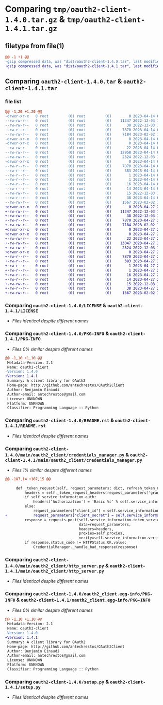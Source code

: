# Comparing `tmp/oauth2-client-1.4.0.tar.gz` & `tmp/oauth2-client-1.4.1.tar.gz`

## filetype from file(1)

```diff
@@ -1 +1 @@
-gzip compressed data, was "dist/oauth2-client-1.4.0.tar", last modified: Fri Apr 14 08:57:25 2023, max compression
+gzip compressed data, was "dist/oauth2-client-1.4.1.tar", last modified: Thu Apr 27 21:01:42 2023, max compression
```

## Comparing `oauth2-client-1.4.0.tar` & `oauth2-client-1.4.1.tar`

### file list

```diff
@@ -1,20 +1,20 @@
-drwxr-xr-x   0 root         (0) root         (0)        0 2023-04-14 08:57:25.000000 oauth2-client-1.4.0/
--rw-rw-r--   0 root         (0) root         (0)    11347 2022-12-03 11:03:06.000000 oauth2-client-1.4.0/LICENSE
--rw-rw-r--   0 root         (0) root         (0)       38 2022-12-03 11:03:06.000000 oauth2-client-1.4.0/MANIFEST.in
--rw-r--r--   0 root         (0) root         (0)     7870 2023-04-14 08:57:25.000000 oauth2-client-1.4.0/PKG-INFO
--rw-rw-r--   0 root         (0) root         (0)     7184 2023-02-02 15:04:57.000000 oauth2-client-1.4.0/README.rst
-drwxr-xr-x   0 root         (0) root         (0)        0 2023-04-14 08:57:25.000000 oauth2-client-1.4.0/main/
-drwxr-xr-x   0 root         (0) root         (0)        0 2023-04-14 08:57:25.000000 oauth2-client-1.4.0/main/oauth2_client/
--rw-rw-r--   0 root         (0) root         (0)       22 2023-04-14 08:49:18.000000 oauth2-client-1.4.0/main/oauth2_client/__init__.py
--rw-rw-r--   0 root         (0) root         (0)    12958 2023-04-14 08:48:55.000000 oauth2-client-1.4.0/main/oauth2_client/credentials_manager.py
--rw-rw-r--   0 root         (0) root         (0)     2324 2022-12-03 11:03:06.000000 oauth2-client-1.4.0/main/oauth2_client/http_server.py
-drwxr-xr-x   0 root         (0) root         (0)        0 2023-04-14 08:57:25.000000 oauth2-client-1.4.0/oauth2_client.egg-info/
--rw-r--r--   0 root         (0) root         (0)     7870 2023-04-14 08:57:25.000000 oauth2-client-1.4.0/oauth2_client.egg-info/PKG-INFO
--rw-r--r--   0 root         (0) root         (0)      383 2023-04-14 08:57:25.000000 oauth2-client-1.4.0/oauth2_client.egg-info/SOURCES.txt
--rw-r--r--   0 root         (0) root         (0)        1 2023-04-14 08:57:25.000000 oauth2-client-1.4.0/oauth2_client.egg-info/dependency_links.txt
--rw-r--r--   0 root         (0) root         (0)        1 2023-04-14 08:55:11.000000 oauth2-client-1.4.0/oauth2_client.egg-info/not-zip-safe
--rw-r--r--   0 root         (0) root         (0)       16 2023-04-14 08:57:25.000000 oauth2-client-1.4.0/oauth2_client.egg-info/requires.txt
--rw-r--r--   0 root         (0) root         (0)       14 2023-04-14 08:57:25.000000 oauth2-client-1.4.0/oauth2_client.egg-info/top_level.txt
--rw-rw-r--   0 root         (0) root         (0)       15 2022-12-03 11:03:06.000000 oauth2-client-1.4.0/requirements.txt
--rw-r--r--   0 root         (0) root         (0)       38 2023-04-14 08:57:25.000000 oauth2-client-1.4.0/setup.cfg
--rw-rw-r--   0 root         (0) root         (0)     1567 2023-02-02 14:51:28.000000 oauth2-client-1.4.0/setup.py
+drwxr-xr-x   0 root         (0) root         (0)        0 2023-04-27 21:01:42.000000 oauth2-client-1.4.1/
+-rw-rw-r--   0 root         (0) root         (0)    11347 2022-12-03 11:03:06.000000 oauth2-client-1.4.1/LICENSE
+-rw-rw-r--   0 root         (0) root         (0)       38 2022-12-03 11:03:06.000000 oauth2-client-1.4.1/MANIFEST.in
+-rw-r--r--   0 root         (0) root         (0)     7870 2023-04-27 21:01:42.000000 oauth2-client-1.4.1/PKG-INFO
+-rw-rw-r--   0 root         (0) root         (0)     7184 2023-02-02 15:04:57.000000 oauth2-client-1.4.1/README.rst
+drwxr-xr-x   0 root         (0) root         (0)        0 2023-04-27 21:01:42.000000 oauth2-client-1.4.1/main/
+drwxr-xr-x   0 root         (0) root         (0)        0 2023-04-27 21:01:42.000000 oauth2-client-1.4.1/main/oauth2_client/
+-rw-rw-r--   0 root         (0) root         (0)       22 2023-04-27 21:00:33.000000 oauth2-client-1.4.1/main/oauth2_client/__init__.py
+-rw-rw-r--   0 root         (0) root         (0)    13047 2023-04-27 21:00:22.000000 oauth2-client-1.4.1/main/oauth2_client/credentials_manager.py
+-rw-rw-r--   0 root         (0) root         (0)     2324 2022-12-03 11:03:06.000000 oauth2-client-1.4.1/main/oauth2_client/http_server.py
+drwxr-xr-x   0 root         (0) root         (0)        0 2023-04-27 21:01:42.000000 oauth2-client-1.4.1/oauth2_client.egg-info/
+-rw-r--r--   0 root         (0) root         (0)     7870 2023-04-27 21:01:42.000000 oauth2-client-1.4.1/oauth2_client.egg-info/PKG-INFO
+-rw-r--r--   0 root         (0) root         (0)      383 2023-04-27 21:01:42.000000 oauth2-client-1.4.1/oauth2_client.egg-info/SOURCES.txt
+-rw-r--r--   0 root         (0) root         (0)        1 2023-04-27 21:01:42.000000 oauth2-client-1.4.1/oauth2_client.egg-info/dependency_links.txt
+-rw-r--r--   0 root         (0) root         (0)        1 2023-04-27 21:01:42.000000 oauth2-client-1.4.1/oauth2_client.egg-info/not-zip-safe
+-rw-r--r--   0 root         (0) root         (0)       16 2023-04-27 21:01:42.000000 oauth2-client-1.4.1/oauth2_client.egg-info/requires.txt
+-rw-r--r--   0 root         (0) root         (0)       14 2023-04-27 21:01:42.000000 oauth2-client-1.4.1/oauth2_client.egg-info/top_level.txt
+-rw-rw-r--   0 root         (0) root         (0)       15 2022-12-03 11:03:06.000000 oauth2-client-1.4.1/requirements.txt
+-rw-r--r--   0 root         (0) root         (0)       38 2023-04-27 21:01:42.000000 oauth2-client-1.4.1/setup.cfg
+-rw-rw-r--   0 root         (0) root         (0)     1567 2023-02-02 14:51:28.000000 oauth2-client-1.4.1/setup.py
```

### Comparing `oauth2-client-1.4.0/LICENSE` & `oauth2-client-1.4.1/LICENSE`

 * *Files identical despite different names*

### Comparing `oauth2-client-1.4.0/PKG-INFO` & `oauth2-client-1.4.1/PKG-INFO`

 * *Files 0% similar despite different names*

```diff
@@ -1,10 +1,10 @@
 Metadata-Version: 2.1
 Name: oauth2-client
-Version: 1.4.0
+Version: 1.4.1
 Summary: A client library for OAuth2
 Home-page: http://github.com/antechrestos/OAuth2Client
 Author: Benjamin Einaudi
 Author-email: antechrestos@gmail.com
 License: UNKNOWN
 Platform: UNKNOWN
 Classifier: Programming Language :: Python
```

### Comparing `oauth2-client-1.4.0/README.rst` & `oauth2-client-1.4.1/README.rst`

 * *Files identical despite different names*

### Comparing `oauth2-client-1.4.0/main/oauth2_client/credentials_manager.py` & `oauth2-client-1.4.1/main/oauth2_client/credentials_manager.py`

 * *Files 1% similar despite different names*

```diff
@@ -187,14 +187,15 @@
 
     def _token_request(self, request_parameters: dict, refresh_token_mandatory: bool):
         headers = self._token_request_headers(request_parameters['grant_type'])
         if self.service_information.auth:
             headers['Authorization'] = 'Basic %s' % self.service_information.auth
         else:
             request_parameters["client_id"] = self.service_information.client_id
+            request_parameters["client_secret"] = self.service_information.client_secret
         response = requests.post(self.service_information.token_service,
                                  data=request_parameters,
                                  headers=headers,
                                  proxies=self.proxies,
                                  verify=self.service_information.verify)
         if response.status_code != HTTPStatus.OK.value:
             CredentialManager._handle_bad_response(response)
```

### Comparing `oauth2-client-1.4.0/main/oauth2_client/http_server.py` & `oauth2-client-1.4.1/main/oauth2_client/http_server.py`

 * *Files identical despite different names*

### Comparing `oauth2-client-1.4.0/oauth2_client.egg-info/PKG-INFO` & `oauth2-client-1.4.1/oauth2_client.egg-info/PKG-INFO`

 * *Files 0% similar despite different names*

```diff
@@ -1,10 +1,10 @@
 Metadata-Version: 2.1
 Name: oauth2-client
-Version: 1.4.0
+Version: 1.4.1
 Summary: A client library for OAuth2
 Home-page: http://github.com/antechrestos/OAuth2Client
 Author: Benjamin Einaudi
 Author-email: antechrestos@gmail.com
 License: UNKNOWN
 Platform: UNKNOWN
 Classifier: Programming Language :: Python
```

### Comparing `oauth2-client-1.4.0/setup.py` & `oauth2-client-1.4.1/setup.py`

 * *Files identical despite different names*

